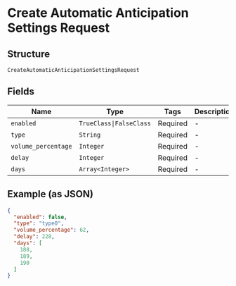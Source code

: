 
# Create Automatic Anticipation Settings Request

## Structure

`CreateAutomaticAnticipationSettingsRequest`

## Fields

| Name | Type | Tags | Description |
|  --- | --- | --- | --- |
| `enabled` | `TrueClass\|FalseClass` | Required | - |
| `type` | `String` | Required | - |
| `volume_percentage` | `Integer` | Required | - |
| `delay` | `Integer` | Required | - |
| `days` | `Array<Integer>` | Required | - |

## Example (as JSON)

```json
{
  "enabled": false,
  "type": "type0",
  "volume_percentage": 62,
  "delay": 228,
  "days": [
    188,
    189,
    190
  ]
}
```

